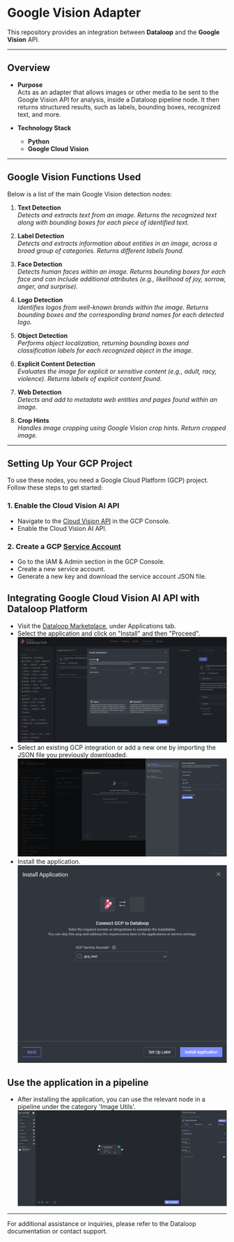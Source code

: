 # Google Vision Adapter

This repository provides an integration between **Dataloop** and the **Google Vision** API.

---

## Overview

- **Purpose**  
  Acts as an adapter that allows images or other media to be sent to the Google Vision API for analysis, inside a Dataloop pipeline node. It then returns structured results, such as labels, bounding boxes, recognized text, and more.

- **Technology Stack**  
  - **Python**
  - **Google Cloud Vision**

---

## Google Vision Functions Used

Below is a list of the main Google Vision detection nodes:

1. **Text Detection**  
   *Detects and extracts text from an image. Returns the recognized text along with bounding boxes for each piece of identified text.*

2. **Label Detection**  
   *Detects and extracts information about entities in an image, across a broad group of categories. Returns different labels found.*

3. **Face Detection**  
   *Detects human faces within an image. Returns bounding boxes for each face and can include additional attributes (e.g., likelihood of joy, sorrow, anger, and surprise).*

4. **Logo Detection**  
   *Identifies logos from well-known brands within the image. Returns bounding boxes and the corresponding brand names for each detected logo.*

5. **Object Detection**  
   *Performs object localization, returning bounding boxes and classification labels for each recognized object in the image.*

6. **Explicit Content Detection**  
   *Evaluates the image for explicit or sensitive content (e.g., adult, racy, violence). Returns labels of explicit content found.*

7. **Web Detection**  
   *Detects and add to metadata web entities and pages found within an image.*

8. **Crop Hints**  
   *Handles image cropping using Google Vision crop hints. Return cropped image.*

---
## Setting Up Your GCP Project

To use these nodes, you need a Google Cloud Platform (GCP) project. Follow these steps to get started:

### 1. Enable the Cloud Vision AI API
   - Navigate to the [Cloud Vision API](https://console.developers.google.com/apis/api/vision.googleapis.com) in the GCP Console.
   - Enable the Cloud Vision AI API.

### 2. Create a GCP [Service Account](https://docs.dataloop.ai/docs/private-key-integration?highlight=create%20service%20account)
   - Go to the IAM & Admin section in the GCP Console.
   - Create a new service account.
   - Generate a new key and download the service account JSON file.

## Integrating Google Cloud Vision AI API with Dataloop Platform

   - Visit the [Dataloop Marketplace](https://docs.dataloop.ai/docs/marketplace), under Applications tab.
   - Select the application and click on "Install" and then "Proceed".
![Marketplace](assets/marketplace.png)
   - Select an existing GCP integration or add a new one by importing the JSON file you previously downloaded.
![Create Integration](assets/add_integration.png)
   - Install the application.
![Integration](assets/add_integration_to_app.png)

## Use the application in a pipeline
   - After installing the application, you can use the relevant node in a pipeline under the category 'Image Utils'.
![Pipeline](assets/pipeline.png)

---

For additional assistance or inquiries, please refer to the Dataloop documentation or contact support.